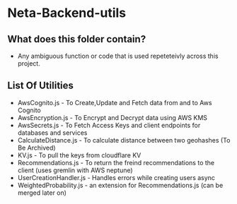 # Neta-Backend-utils

## What does this folder contain?
* Any ambiguous function or code that is used repeteteivly across this project.

## List Of Utilities 

* AwsCognito.js - To Create,Update and Fetch data from and to Aws Cognito
* AwsEncryption.js - To Encrypt and Decrypt data using AWS KMS
* AwsSecrets.js - To Fetch Access Keys and client endpoints for databases and services
* CalculateDistance.js - To calculate distance between two geohashes (To Be Archived)
* KV.js - To pull the keys from cloudflare KV
* Recommendations.js - To return the freind recommendations to the client (uses gremlin with AWS neptune)
* UserCreationHandler.js - Handles errors while creating users async
* WeightedProbability.js - an extension for Recommendations.js (can be merged later on)
